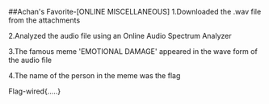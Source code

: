 ##Achan's Favorite-[ONLINE MISCELLANEOUS]
1.Downloaded the .wav file from the attachments

2.Analyzed the audio file using an Online Audio Spectrum Analyzer

3.The famous meme 'EMOTIONAL DAMAGE' appeared in the wave form of the audio file

4.The name of the person in the meme was the flag

Flag-wired{.....}
